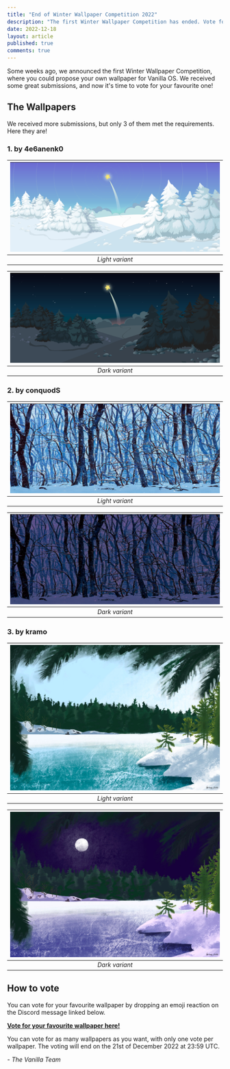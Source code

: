 ```yaml
---
title: "End of Winter Wallpaper Competition 2022"
description: "The first Winter Wallpaper Competition has ended. Vote for your favourite wallpaper!"
date: 2022-12-18
layout: article
published: true
comments: true
---
```


Some weeks ago, we announced the first Winter Wallpaper Competition, where you could propose your own wallpaper for Vanilla OS. We received some great submissions, and now it's time to vote for your favourite one!

## The Wallpapers

We received more submissions, but only 3 of them met the requirements. Here they are!

### 1. by 4e6anenk0

| ![A snowy taiga with a shooting star-like Vanilla OS logo in place of the star in daylight.](/assets/uploads/WWC2022/4e6anenk0-light.png) | 
|:--:| 
| *Light variant* |

| ![A melting snowy taiga with a shooting star-like Vanilla OS logo in place of the star at night.](/assets/uploads/WWC2022/4e6anenk0-dark.png) | 
|:--:| 
| *Dark variant* |

### 2. by conquodS

| ![A snowy taiga with dead trees spanning the view in daylight.](/assets/uploads/WWC2022/conquodS-light.png) | 
|:--:| 
| *Light variant* |

| ![A snowy taiga with dead trees spanning the view at night.](/assets/uploads/WWC2022/conquodS-dark.png) | 
|:--:| 
| *Dark variant* |

### 3. by kramo

| ![A frozen lake in a taiga in daylight.](/assets/uploads/WWC2022/kramo-light.png) | 
|:--:| 
| *Light variant* |

| ![A frozen lake in a taiga at night.](/assets/uploads/WWC2022/kramo-dark.png) | 
|:--:| 
| *Dark variant* |

## How to vote

You can vote for your favourite wallpaper by dropping an emoji reaction on the Discord message linked below. 

[**Vote for your favourite wallpaper here!**](https://discord.com/channels/1023243680829681704/1054161350374465627/1054161350374465627)

You can vote for as many wallpapers as you want, with only one vote per wallpaper. The voting will end on the 21st of December 2022 at 23:59 UTC.

*- The Vanilla Team*
